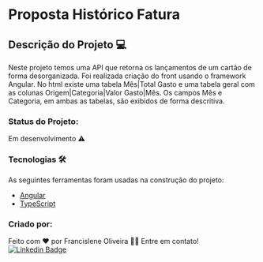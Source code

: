 # Proposta Histórico Fatura

## Descrição do Projeto 💻

Neste projeto temos uma API que retorna os lançamentos de um cartão de forma desorganizada.
Foi realizada criação do front usando o framework Angular.
No html existe uma tabela Mês|Total Gasto e uma tabela geral com as colunas Origem|Categoria|Valor Gasto|Mês.
Os campos Mês e Categoria, em ambas as tabelas, são exibidos de forma descritiva.

### Status do Projeto: 

Em desenvolvimento :warning:

### Tecnologias 🛠 

As seguintes ferramentas foram usadas na construção do projeto:

- [Angular](https://angular.io/cli)
- [TypeScript](https://www.typescriptlang.org/)


### Criado por:

Feito com ❤️ por Francislene Oliveira 👋🏽 Entre em contato!
[![Linkedin Badge](https://img.shields.io/badge/-Francislene-blue?style=flat-square&logo=Linkedin&logoColor=white&link=https://www.linkedin.com/in/francisleneoliveira/)](https://www.linkedin.com/in/francisleneoliveira/) 

